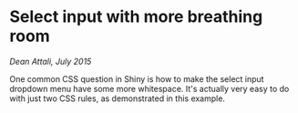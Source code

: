 # Select input with more breathing room

*Dean Attali, July 2015*

One common CSS question in Shiny is how to make the select input dropdown menu have some more whitespace.  It's actually very easy to do with just two CSS rules, as demonstrated in this example.